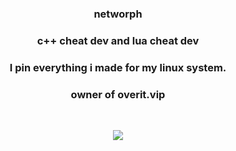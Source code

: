 <div align="center" >
<table width="100%">
  
### networph

### c++ cheat dev and lua cheat dev
### I pin everything i made for my linux system.
### owner of overit.vip
  
&nbsp;<p align="center">![](https://komarev.com/ghpvc/?networth&abbreviated=true&color=BCF5EA)<br>

  <div align="center" >
